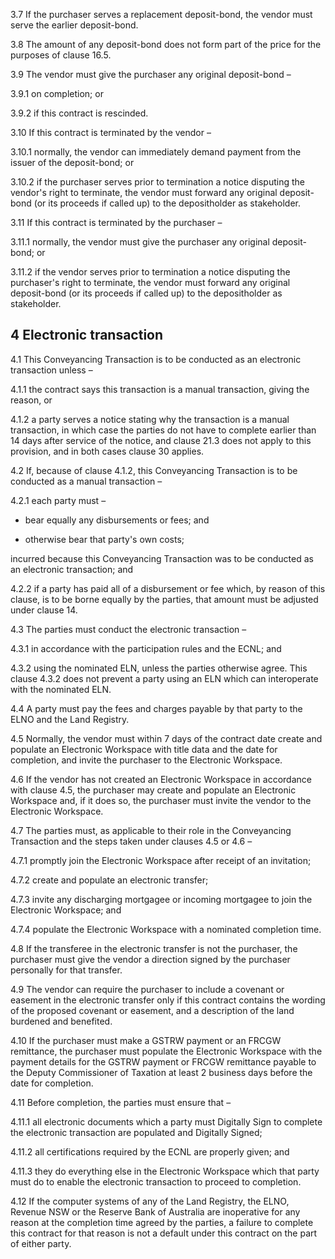 3.7 If the purchaser serves a replacement deposit-bond, the vendor must serve the earlier deposit-bond.

3.8 The amount of any deposit-bond does not form part of the price for the purposes of clause 16.5.

3.9 The vendor must give the purchaser any original deposit-bond –

3.9.1 on completion; or

3.9.2 if this contract is rescinded.

3.10 If this contract is terminated by the vendor –

3.10.1 normally, the vendor can immediately demand payment from the issuer of the deposit-bond; or

3.10.2 if the purchaser serves prior to termination a notice disputing the vendor's right to terminate, the vendor must forward any original deposit-bond (or its proceeds if called up) to the depositholder as stakeholder.

3.11 If this contract is terminated by the purchaser –

3.11.1 normally, the vendor must give the purchaser any original deposit-bond; or

3.11.2 if the vendor serves prior to termination a notice disputing the purchaser's right to terminate, the vendor must forward any original deposit-bond (or its proceeds if called up) to the depositholder as stakeholder.

## 4 Electronic transaction

4.1 This Conveyancing Transaction is to be conducted as an electronic transaction unless –

4.1.1 the contract says this transaction is a manual transaction, giving the reason, or

4.1.2 a party serves a notice stating why the transaction is a manual transaction, in which case the parties do not have to complete earlier than 14 days after service of the notice, and clause 21.3 does not apply to this provision, and in both cases clause 30 applies.

4.2 If, because of clause 4.1.2, this Conveyancing Transaction is to be conducted as a manual transaction –

4.2.1 each party must –

* bear equally any disbursements or fees; and

* otherwise bear that party's own costs;

incurred because this Conveyancing Transaction was to be conducted as an electronic transaction; and

4.2.2 if a party has paid all of a disbursement or fee which, by reason of this clause, is to be borne equally by the parties, that amount must be adjusted under clause 14.

4.3 The parties must conduct the electronic transaction –

4.3.1 in accordance with the participation rules and the ECNL; and

4.3.2 using the nominated ELN, unless the parties otherwise agree. This clause 4.3.2 does not prevent a party using an ELN which can interoperate with the nominated ELN.

4.4 A party must pay the fees and charges payable by that party to the ELNO and the Land Registry.

4.5 Normally, the vendor must within 7 days of the contract date create and populate an Electronic Workspace with title data and the date for completion, and invite the purchaser to the Electronic Workspace.

4.6 If the vendor has not created an Electronic Workspace in accordance with clause 4.5, the purchaser may create and populate an Electronic Workspace and, if it does so, the purchaser must invite the vendor to the Electronic Workspace.

4.7 The parties must, as applicable to their role in the Conveyancing Transaction and the steps taken under clauses 4.5 or 4.6 –

4.7.1 promptly join the Electronic Workspace after receipt of an invitation;

4.7.2 create and populate an electronic transfer;

4.7.3 invite any discharging mortgagee or incoming mortgagee to join the Electronic Workspace; and

4.7.4 populate the Electronic Workspace with a nominated completion time.

4.8 If the transferee in the electronic transfer is not the purchaser, the purchaser must give the vendor a direction signed by the purchaser personally for that transfer.

4.9 The vendor can require the purchaser to include a covenant or easement in the electronic transfer only if this contract contains the wording of the proposed covenant or easement, and a description of the land burdened and benefited.

4.10 If the purchaser must make a GSTRW payment or an FRCGW remittance, the purchaser must populate the Electronic Workspace with the payment details for the GSTRW payment or FRCGW remittance payable to the Deputy Commissioner of Taxation at least 2 business days before the date for completion.

4.11 Before completion, the parties must ensure that –

4.11.1 all electronic documents which a party must Digitally Sign to complete the electronic transaction are populated and Digitally Signed;

4.11.2 all certifications required by the ECNL are properly given; and

4.11.3 they do everything else in the Electronic Workspace which that party must do to enable the electronic transaction to proceed to completion.

4.12 If the computer systems of any of the Land Registry, the ELNO, Revenue NSW or the Reserve Bank of Australia are inoperative for any reason at the completion time agreed by the parties, a failure to complete this contract for that reason is not a default under this contract on the part of either party.
